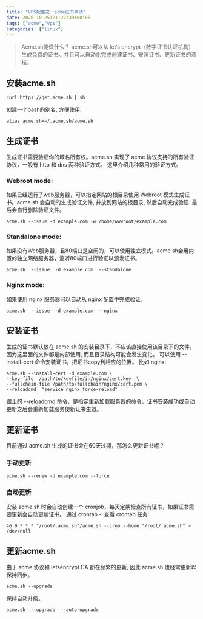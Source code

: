 ```yaml
---
title: "VPS配置之一acme证书申请"
date: 2020-10-25T21:22:39+08:00
tags: ["acme","vps"]
categories: ["linux"]
---
```


>Acme.sh能做什么？
acme.sh可以从 let‘s encrypt（数字证书认证机构）生成免费的证书。并且可以自动化完成创建证书、安装证书、更新证书的流程。

## 安装acme.sh
```
curl https://get.acme.sh | sh
```
创建一个bash的别名, 方便使用:
```
alias acme.sh=~/.acme.sh/acme.sh
```
## 生成证书
生成证书需要验证你的域名所有权。acme.sh 实现了 acme 协议支持的所有验证协议，一般有 http 和 dns 两种验证方式。
这里介绍几种常用的验证方式。

### Webroot mode:
如果已经运行了web服务器，可以指定网站的根目录使用 Webroot 模式生成证书。acme.sh 会自动的生成验证文件, 并放到网站的根目录, 然后自动完成验证. 最后会自行删除验证文件。
```
acme.sh --issue -d example.com -w /home/wwwroot/example.com
```
### Standalone mode:
如果没有Web服务器，且80端口是空闲的，可以使用独立模式。acme.sh会用内置的独立网络服务器，监听80端口进行验证以颁发证书。
```
acme.sh  --issue  -d example.com  --standalone
```
### Nginx mode:
如果使用 nginx 服务器可以自动从 nginx 配置中完成验证。
```
acme.sh  --issue  -d example.com  --nginx
```
## 安装证书
生成的证书默认放在 acme.sh 的安装目录下，不应该直接使用该目录下的文件，因为这里面的文件都是内部使用, 而且目录结构可能会发生变化。
可以使用 --install-cert 命令安装证书，把证书copy到相应的位置。
比如 nginx:
```
acme.sh --install-cert -d example.com \
--key-file  /path/to/keyfile/in/nginx/cert.key  \
--fullchain-file /path/to/fullchain/nginx/cert.pem \
--reloadcmd  "service nginx force-reload"
```
跟上的 --reloadcmd 命令，是指定重新加载服务器的命令，证书安装成功或自动更新之后会重新加载服务使新证书生效。

## 更新证书
目前通过 acme.sh 生成的证书会在60天过期，那怎么更新证书呢？

### 手动更新
```
acme.sh --renew -d example.com --force
```
### 自动更新
安装 acme.sh 时会自动创建一个 cronjob，每天定期检查所有证书，如果证书需要更新会自动更新证书。
通过 crontab -l 查看 crontab 任务:
```
46 0 * * * "/root/.acme.sh"/acme.sh --cron --home "/root/.acme.sh" > /dev/null
```
## 更新acme.sh
由于 acme 协议和 letsencrypt CA 都在频繁的更新, 因此 acme.sh 也经常更新以保持同步。
```
acme.sh --upgrade
```
保持自动升级。
```
acme.sh  --upgrade  --auto-upgrade
```
